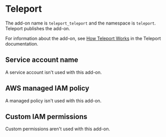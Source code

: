 # Teleport<a name="add-on-teleport"></a>

The add\-on name is `teleport_teleport` and the namespace is `teleport`\. Teleport publishes the add\-on\.

For information about the add\-on, see [How Teleport Works](https://goteleport.com/how-it-works/) in the Teleport documentation\.

## Service account name<a name="add-on-teleport-service-account-name"></a>

A service account isn't used with this add\-on\.

## AWS managed IAM policy<a name="add-on-teleport-managed-policy"></a>

A managed policy isn't used with this add\-on\.

## Custom IAM permissions<a name="add-on-teleport-custom-permissions"></a>

Custom permissions aren't used with this add\-on\.